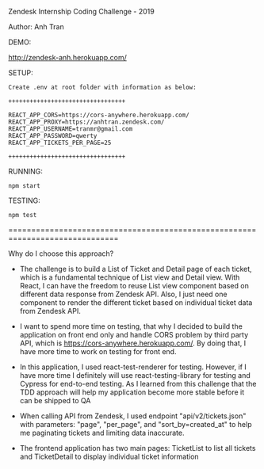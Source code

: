 Zendesk Internship Coding Challenge - 2019

Author: Anh Tran

DEMO: 

http://zendesk-anh.herokuapp.com/

SETUP:

    Create .env at root folder with information as below:
    
    +++++++++++++++++++++++++++++++++
    
    REACT_APP_CORS=https://cors-anywhere.herokuapp.com/
    REACT_APP_PROXY=https://anhtran.zendesk.com/
    REACT_APP_USERNAME=tranmr@gmail.com
    REACT_APP_PASSWORD=qwerty
    REACT_APP_TICKETS_PER_PAGE=25
    
    +++++++++++++++++++++++++++++++++

RUNNING:

    npm start


TESTING:

    npm test

==============================================================================

Why do I choose this approach?

- The challenge is to build a List of Ticket and Detail page of each ticket, which is a fundamental technique of List view and Detail view. With React, I can have the freedom to reuse List view component based on different data response from Zendesk API. Also, I just need one component to render the different ticket based on individual ticket data from Zendesk API.

- I want to spend more time on testing, that why I decided to build the application on front end only and handle CORS problem by third party API, which is https://cors-anywhere.herokuapp.com/. By doing that, I have more time to work on testing for front end.

- In this application, I used react-test-renderer for testing. However, if I have more time I definitely will use react-testing-library for testing and Cypress for end-to-end testing. As I learned from this challenge that the TDD approach will help my application become more stable before it can be shipped to QA

- When calling API from Zendesk, I used endpoint "api/v2/tickets.json" with parameters: "page", "per_page", and "sort_by=created_at" to help me paginating tickets and limiting data inaccurate.

- The frontend application has two main pages: TicketList to list all tickets and TicketDetail to display individual ticket information
